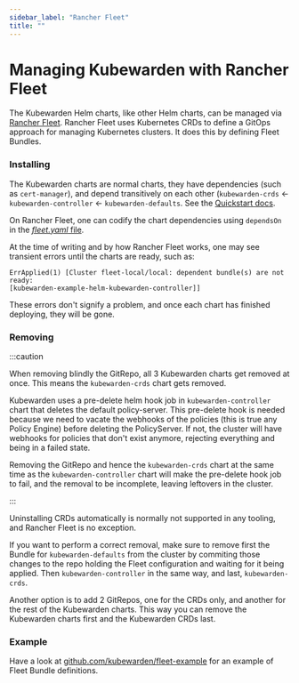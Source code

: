 ```yaml
---
sidebar_label: "Rancher Fleet"
title: ""
---
```


# Managing Kubewarden with Rancher Fleet

The Kubewarden Helm charts, like other Helm charts, can be managed via [Rancher
Fleet](https://fleet.rancher.io/). Rancher Fleet uses Kubernetes CRDs to define
a GitOps approach for managing Kubernetes clusters. It does this by defining
Fleet Bundles.

### Installing

The Kubewarden charts are normal charts, they have dependencies (such as
`cert-manager`), and depend transitively on each other (`kubewarden-crds` <-
`kubewarden-controller` <- `kubewarden-defaults`. See the [Quickstart
docs](https://docs.kubewarden.io/quick-start).

On Rancher Fleet, one can codify the chart dependencies using
`dependsOn` in the [_fleet.yaml_ file](https://fleet.rancher.io/gitrepo-structure#fleetyaml).

At the time of writing and by how Rancher Fleet works, one may see transient
errors until the charts are ready, such as:
```
ErrApplied(1) [Cluster fleet-local/local: dependent bundle(s) are not ready:
[kubewarden-example-helm-kubewarden-controller]]
```
These errors don't signify a problem, and once each chart has finished
deploying, they will be gone.

### Removing

:::caution

When removing blindly the GitRepo, all 3 Kubewarden charts get removed at once.
This means the `kubewarden-crds` chart gets removed.

Kubewarden uses a pre-delete helm hook job in `kubewarden-controller` chart that
deletes the default policy-server. This pre-delete hook is needed because we
need to vacate the webhooks of the policies (this is true any Policy Engine)
before deleting the PolicyServer. If not, the cluster will have webhooks for
policies that don't exist anymore, rejecting everything and being in a
failed state.

Removing the GitRepo and hence the `kubewarden-crds` chart at the same time as
the `kubewarden-controller` chart will make the pre-delete hook job to fail, and
the removal to be incomplete, leaving leftovers in the cluster.

:::

Uninstalling CRDs automatically is normally not supported in any tooling, and
Rancher Fleet is no exception.

If you want to perform a correct removal, make sure to remove first the Bundle
for `kubewarden-defaults` from the cluster by commiting those changes to the
repo holding the Fleet configuration and waiting for it being applied. Then
`kubewarden-controller` in the same way, and last, `kubewarden-crds`.

Another option is to add 2 GitRepos, one for the CRDs only, and another for the
rest of the Kubewarden charts. This way you can remove the Kubewarden charts
first and the Kubewarden CRDs last.

### Example

Have a look at [github.com/kubewarden/fleet-example](https://github.com/kubewarden/fleet-example)
for an example of Fleet Bundle definitions.
